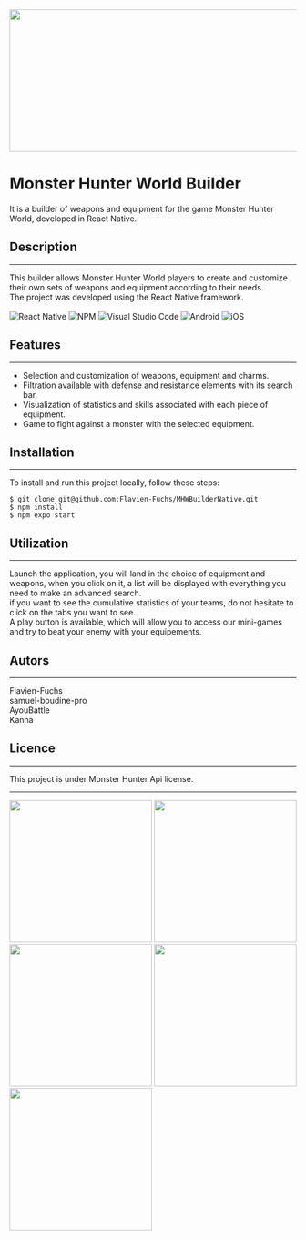
<img src="https://github.com/Flavien-Fuchs/MHWBuilderNative/assets/152877516/b1355725-21ca-4746-966f-17958a6b27e6" width="1000" height="250">


<H1>Monster Hunter World Builder </H1> 

It is a builder of weapons and equipment for the game Monster Hunter World, developed in React Native.

## Description
_______
This builder allows Monster Hunter World players to create and customize their own sets of weapons and equipment according to their needs. </br> The project was developed using the React Native framework. 
</br></br>
![React Native](https://img.shields.io/badge/react_native-%2320232a.svg?style=for-the-badge&logo=react&logoColor=%2361DAFB) ![NPM](https://img.shields.io/badge/NPM-%23CB3837.svg?style=for-the-badge&logo=npm&logoColor=white)
![Visual Studio Code](https://img.shields.io/badge/Visual%20Studio%20Code-0078d7.svg?style=for-the-badge&logo=visual-studio-code&logoColor=white)
![Android](https://img.shields.io/badge/Android-3DDC84?style=for-the-badge&logo=android&logoColor=white)
![iOS](https://img.shields.io/badge/iOS-000000?style=for-the-badge&logo=ios&logoColor=white)

 ## Features
 _______

* Selection and customization of weapons, equipment and charms.
* Filtration available with defense and resistance elements with its search bar.
* Visualization of statistics and skills associated with each piece of equipment.
* Game to fight against a monster with the selected equipment.

 ## Installation
 _______

To install and run this project locally, follow these steps:

```
$ git clone git@github.com:Flavien-Fuchs/MHWBuilderNative.git
$ npm install
$ npm expo start 
```

## Utilization
_______

Launch the application, you will land in the choice of equipment and weapons, when you click on it, a list will be displayed with everything you need to make an advanced search. </br> if you want to see the cumulative statistics of your teams, do not hesitate to click on the tabs you want to see. </br> A play button is available, which will allow you to access our mini-games and try to beat your enemy with your equipements.


## Autors
_______
Flavien-Fuchs</br>
samuel-boudine-pro </br>
AyouBattle </br>
Kanna </br>

## Licence 
_______

This project is under Monster Hunter Api license.
_______
<img src="https://github.com/Flavien-Fuchs/MHWBuilderNative/assets/152877516/f6a04100-3f2d-4973-be9f-be0b5d8e881c" width="250"> 
<img src="https://github.com/Flavien-Fuchs/MHWBuilderNative/assets/152877516/73ba681e-9744-49fa-9667-d2da52d6eb65" width="250">
<img src="https://github.com/Flavien-Fuchs/MHWBuilderNative/assets/152877516/2a1ad79c-65d2-4068-9c2b-b83655e788d2" width="250">
<img src="https://github.com/Flavien-Fuchs/MHWBuilderNative/assets/152877516/ca872f23-7188-4abc-9311-f3196e6dfe25" width="250">
<img src="https://github.com/Flavien-Fuchs/MHWBuilderNative/assets/152877516/1ff81dfc-8cfa-4a47-81ee-dd26c663ab82" width="250">





